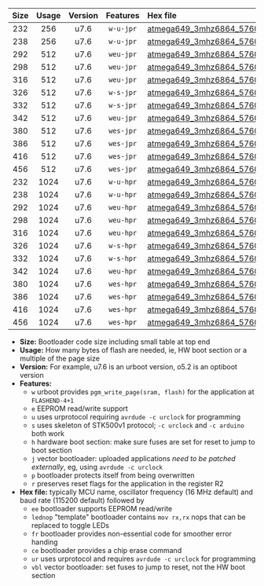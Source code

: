 |Size|Usage|Version|Features|Hex file|
|:-:|:-:|:-:|:-:|:--|
|232|256|u7.6|`w-u-jpr`|[atmega649_3mhz6864_57600bps_ur_vbl.hex](https://raw.githubusercontent.com/stefanrueger/urboot/main/bootloaders/atmega649/fcpu_3mhz6864/57600_bps/atmega649_3mhz6864_57600bps_ur_vbl.hex)|
|238|256|u7.6|`w-u-jpr`|[atmega649_3mhz6864_57600bps_lednop_ur_vbl.hex](https://raw.githubusercontent.com/stefanrueger/urboot/main/bootloaders/atmega649/fcpu_3mhz6864/57600_bps/atmega649_3mhz6864_57600bps_lednop_ur_vbl.hex)|
|292|512|u7.6|`weu-jpr`|[atmega649_3mhz6864_57600bps_ee_ur_vbl.hex](https://raw.githubusercontent.com/stefanrueger/urboot/main/bootloaders/atmega649/fcpu_3mhz6864/57600_bps/atmega649_3mhz6864_57600bps_ee_ur_vbl.hex)|
|298|512|u7.6|`weu-jpr`|[atmega649_3mhz6864_57600bps_ee_lednop_ur_vbl.hex](https://raw.githubusercontent.com/stefanrueger/urboot/main/bootloaders/atmega649/fcpu_3mhz6864/57600_bps/atmega649_3mhz6864_57600bps_ee_lednop_ur_vbl.hex)|
|316|512|u7.6|`weu-jpr`|[atmega649_3mhz6864_57600bps_ee_lednop_fr_ur_vbl.hex](https://raw.githubusercontent.com/stefanrueger/urboot/main/bootloaders/atmega649/fcpu_3mhz6864/57600_bps/atmega649_3mhz6864_57600bps_ee_lednop_fr_ur_vbl.hex)|
|326|512|u7.6|`w-s-jpr`|[atmega649_3mhz6864_57600bps_vbl.hex](https://raw.githubusercontent.com/stefanrueger/urboot/main/bootloaders/atmega649/fcpu_3mhz6864/57600_bps/atmega649_3mhz6864_57600bps_vbl.hex)|
|332|512|u7.6|`w-s-jpr`|[atmega649_3mhz6864_57600bps_lednop_vbl.hex](https://raw.githubusercontent.com/stefanrueger/urboot/main/bootloaders/atmega649/fcpu_3mhz6864/57600_bps/atmega649_3mhz6864_57600bps_lednop_vbl.hex)|
|342|512|u7.6|`weu-jpr`|[atmega649_3mhz6864_57600bps_ee_lednop_fr_ce_ur_vbl.hex](https://raw.githubusercontent.com/stefanrueger/urboot/main/bootloaders/atmega649/fcpu_3mhz6864/57600_bps/atmega649_3mhz6864_57600bps_ee_lednop_fr_ce_ur_vbl.hex)|
|380|512|u7.6|`wes-jpr`|[atmega649_3mhz6864_57600bps_ee_vbl.hex](https://raw.githubusercontent.com/stefanrueger/urboot/main/bootloaders/atmega649/fcpu_3mhz6864/57600_bps/atmega649_3mhz6864_57600bps_ee_vbl.hex)|
|386|512|u7.6|`wes-jpr`|[atmega649_3mhz6864_57600bps_ee_lednop_vbl.hex](https://raw.githubusercontent.com/stefanrueger/urboot/main/bootloaders/atmega649/fcpu_3mhz6864/57600_bps/atmega649_3mhz6864_57600bps_ee_lednop_vbl.hex)|
|416|512|u7.6|`wes-jpr`|[atmega649_3mhz6864_57600bps_ee_lednop_fr_vbl.hex](https://raw.githubusercontent.com/stefanrueger/urboot/main/bootloaders/atmega649/fcpu_3mhz6864/57600_bps/atmega649_3mhz6864_57600bps_ee_lednop_fr_vbl.hex)|
|456|512|u7.6|`wes-jpr`|[atmega649_3mhz6864_57600bps_ee_lednop_fr_ce_vbl.hex](https://raw.githubusercontent.com/stefanrueger/urboot/main/bootloaders/atmega649/fcpu_3mhz6864/57600_bps/atmega649_3mhz6864_57600bps_ee_lednop_fr_ce_vbl.hex)|
|232|1024|u7.6|`w-u-hpr`|[atmega649_3mhz6864_57600bps_ur.hex](https://raw.githubusercontent.com/stefanrueger/urboot/main/bootloaders/atmega649/fcpu_3mhz6864/57600_bps/atmega649_3mhz6864_57600bps_ur.hex)|
|238|1024|u7.6|`w-u-hpr`|[atmega649_3mhz6864_57600bps_lednop_ur.hex](https://raw.githubusercontent.com/stefanrueger/urboot/main/bootloaders/atmega649/fcpu_3mhz6864/57600_bps/atmega649_3mhz6864_57600bps_lednop_ur.hex)|
|292|1024|u7.6|`weu-hpr`|[atmega649_3mhz6864_57600bps_ee_ur.hex](https://raw.githubusercontent.com/stefanrueger/urboot/main/bootloaders/atmega649/fcpu_3mhz6864/57600_bps/atmega649_3mhz6864_57600bps_ee_ur.hex)|
|298|1024|u7.6|`weu-hpr`|[atmega649_3mhz6864_57600bps_ee_lednop_ur.hex](https://raw.githubusercontent.com/stefanrueger/urboot/main/bootloaders/atmega649/fcpu_3mhz6864/57600_bps/atmega649_3mhz6864_57600bps_ee_lednop_ur.hex)|
|316|1024|u7.6|`weu-hpr`|[atmega649_3mhz6864_57600bps_ee_lednop_fr_ur.hex](https://raw.githubusercontent.com/stefanrueger/urboot/main/bootloaders/atmega649/fcpu_3mhz6864/57600_bps/atmega649_3mhz6864_57600bps_ee_lednop_fr_ur.hex)|
|326|1024|u7.6|`w-s-hpr`|[atmega649_3mhz6864_57600bps.hex](https://raw.githubusercontent.com/stefanrueger/urboot/main/bootloaders/atmega649/fcpu_3mhz6864/57600_bps/atmega649_3mhz6864_57600bps.hex)|
|332|1024|u7.6|`w-s-hpr`|[atmega649_3mhz6864_57600bps_lednop.hex](https://raw.githubusercontent.com/stefanrueger/urboot/main/bootloaders/atmega649/fcpu_3mhz6864/57600_bps/atmega649_3mhz6864_57600bps_lednop.hex)|
|342|1024|u7.6|`weu-hpr`|[atmega649_3mhz6864_57600bps_ee_lednop_fr_ce_ur.hex](https://raw.githubusercontent.com/stefanrueger/urboot/main/bootloaders/atmega649/fcpu_3mhz6864/57600_bps/atmega649_3mhz6864_57600bps_ee_lednop_fr_ce_ur.hex)|
|380|1024|u7.6|`wes-hpr`|[atmega649_3mhz6864_57600bps_ee.hex](https://raw.githubusercontent.com/stefanrueger/urboot/main/bootloaders/atmega649/fcpu_3mhz6864/57600_bps/atmega649_3mhz6864_57600bps_ee.hex)|
|386|1024|u7.6|`wes-hpr`|[atmega649_3mhz6864_57600bps_ee_lednop.hex](https://raw.githubusercontent.com/stefanrueger/urboot/main/bootloaders/atmega649/fcpu_3mhz6864/57600_bps/atmega649_3mhz6864_57600bps_ee_lednop.hex)|
|416|1024|u7.6|`wes-hpr`|[atmega649_3mhz6864_57600bps_ee_lednop_fr.hex](https://raw.githubusercontent.com/stefanrueger/urboot/main/bootloaders/atmega649/fcpu_3mhz6864/57600_bps/atmega649_3mhz6864_57600bps_ee_lednop_fr.hex)|
|456|1024|u7.6|`wes-hpr`|[atmega649_3mhz6864_57600bps_ee_lednop_fr_ce.hex](https://raw.githubusercontent.com/stefanrueger/urboot/main/bootloaders/atmega649/fcpu_3mhz6864/57600_bps/atmega649_3mhz6864_57600bps_ee_lednop_fr_ce.hex)|

- **Size:** Bootloader code size including small table at top end
- **Usage:** How many bytes of flash are needed, ie, HW boot section or a multiple of the page size
- **Version:** For example, u7.6 is an urboot version, o5.2 is an optiboot version
- **Features:**
  + `w` urboot provides `pgm_write_page(sram, flash)` for the application at `FLASHEND-4+1`
  + `e` EEPROM read/write support
  + `u` uses urprotocol requiring `avrdude -c urclock` for programming
  + `s` uses skeleton of STK500v1 protocol; `-c urclock` and `-c arduino` both work
  + `h` hardware boot section: make sure fuses are set for reset to jump to boot section
  + `j` vector bootloader: uploaded applications *need to be patched externally*, eg, using `avrdude -c urclock`
  + `p` bootloader protects itself from being overwritten
  + `r` preserves reset flags for the application in the register R2
- **Hex file:** typically MCU name, oscillator frequency (16 MHz default) and baud rate (115200 default) followed by
  + `ee` bootloader supports EEPROM read/write
  + `lednop` "template" bootloader contains `mov rx,rx` nops that can be replaced to toggle LEDs
  + `fr` bootloader provides non-essential code for smoother error handing
  + `ce` bootloader provides a chip erase command
  + `ur` uses urprotocol and requires `avrdude -c urclock` for programming
  + `vbl` vector bootloader: set fuses to jump to reset, not the HW boot section
